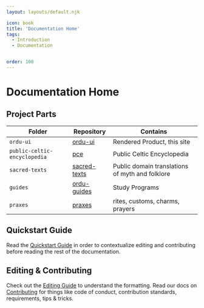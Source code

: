 ```yaml
---
layout: layouts/default.njk

icon: book
title: 'Documentation Home'
tags:
  - Introduction
  - Documentation


order: 100
---
```


# Documentation Home

## Project Parts
| Folder | Repository       | Contains                                        |
| ----------------| ---------------- | ----------------------------------------------- |
| `ordu-ui` | [ordu-ui](https://github.com/openordu/ordu-ui)      | Rendered Product, this site                     |
| `public-celtic-encyclopedia` | [pce](https://github.com/openordu/pce)          | Public Celtic Encyclopedia                      |
| `sacred-texts` | [sacred-texts](https://github.com/openordu/sacred-texts) | Public domain translations of myth and folklore |
| `guides` | [ordu-guides](https://github.com/openordu/ordu-guides)       | Study Programs                                  |
| `praxes` | [praxes](https://github.com/openordu/praxes)       | rites, customs, charms, prayers                 |

## Quickstart Guide
Read the [Quickstart Guide](quickstart) in order to contextualize editing and
contributing before reading the rest of the documentation.

## Editing & Contributing
Check out the [Editing Guide](editing/) to understand the formatting.
Read our docs on [Contributing](contributing/) for things like code of conduct, contribution
standards, requirements, tips & tricks.